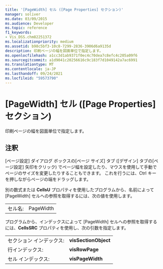 ```yaml
---
title: '[PageWidth] セル ([Page Properties] セクション)'
manager: soliver
ms.date: 03/09/2015
ms.audience: Developer
ms.topic: reference
f1_keywords:
- Vis_DSS.chm82251372
ms.localizationpriority: medium
ms.assetid: b98c5bf3-10c8-7299-2836-3906d6a9135d
description: 印刷ページの幅を図面単位で指定します。
ms.openlocfilehash: a1cc3d1ab9371f0ec4c70dea7c8efc4c205a09f6
ms.sourcegitcommit: a1d9041c20256616c9c183f7d1049142a7ac6991
ms.translationtype: MT
ms.contentlocale: ja-JP
ms.lasthandoff: 09/24/2021
ms.locfileid: "59573790"
---
```

# <a name="pagewidth-cell-page-properties-section"></a>[PageWidth] セル ([Page Properties] セクション)

印刷ページの幅を図面単位で指定します。
  
## <a name="remarks"></a>注釈

[ページ設定] ダイアログ ボックスの[ページ サイズ] タブ ([デザイン] タブの[ページ設定] 矢印をクリック) でページ幅を設定したり、マウスを使用して手動でページのサイズを変更したりすることもできます。 これを行うには、Ctrl キーを押しながらページの端をドラッグします。 
  
別の数式または **CellsU** プロパティを使用したプログラムから、名前によって [PageWidth] セルへの参照を取得するには、次の値を使用します。 
  
|||
|:-----|:-----|
|セル名:  <br/> |PageWidth  <br/> |
   
プログラムから、インデックスによって [PageWidth] セルへの参照を取得するには、**CellsSRC** プロパティを使用し、次の引数を指定します。 
  
|||
|:-----|:-----|
|セクション インデックス:  <br/> |**visSectionObject** <br/> |
|行インデックス:  <br/> |**visRowPage** <br/> |
|セル インデックス:  <br/> |**visPageWidth** <br/> |
   

